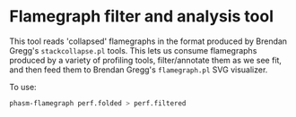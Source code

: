 # Flamegraph filter and analysis tool

This tool reads 'collapsed' flamegraphs in the format produced by Brendan Gregg's `stackcollapse.pl` tools.
This lets us consume flamegraphs produced by a variety of profiling tools, filter/annotate them as we see fit, 
and then feed them to Brendan Gregg's `flamegraph.pl` SVG visualizer. 

To use:
```bash
phasm-flamegraph perf.folded > perf.filtered
```


